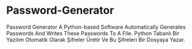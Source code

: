 # Password-Generator
Password Generator
A Python-based Software Automatically Generates Passwords And Writes These Passwords To A File.
Python Tabanlı Bir Yazılım Otomatik Olarak Şifreler Üretir Ve Bu Şifreleri Bir Dosyaya Yazar.
